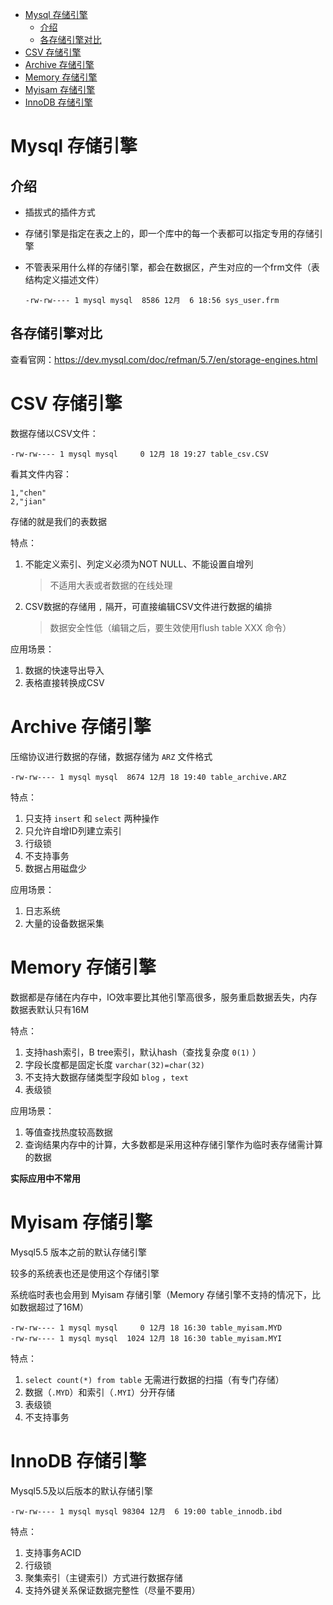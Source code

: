 * [Mysql 存储引擎](#mysql-存储引擎)
  * [介绍](#介绍)
  * [各存储引擎对比](#各存储引擎对比)
* [CSV 存储引擎](#csv-存储引擎)
* [Archive 存储引擎](#archive-存储引擎)
* [Memory 存储引擎](#memory-存储引擎)
* [Myisam 存储引擎](#myisam-存储引擎)
* [InnoDB 存储引擎](#innodb-存储引擎)

# Mysql 存储引擎

## 介绍

- 插拔式的插件方式

- 存储引擎是指定在表之上的，即一个库中的每一个表都可以指定专用的存储引擎 

- 不管表采用什么样的存储引擎，都会在数据区，产生对应的一个frm文件（表结构定义描述文件）

  ```
  -rw-rw---- 1 mysql mysql  8586 12月  6 18:56 sys_user.frm
  ```

## 各存储引擎对比

查看官网：https://dev.mysql.com/doc/refman/5.7/en/storage-engines.html

# CSV 存储引擎

数据存储以CSV文件：

```
-rw-rw---- 1 mysql mysql     0 12月 18 19:27 table_csv.CSV
```

看其文件内容：

```
1,"chen"
2,"jian"
```

存储的就是我们的表数据

特点：

1. 不能定义索引、列定义必须为NOT NULL、不能设置自增列

   > 不适用大表或者数据的在线处理

2. CSV数据的存储用 `,` 隔开，可直接编辑CSV文件进行数据的编排

   > 数据安全性低（编辑之后，要生效使用flush table XXX 命令）

应用场景：

1. 数据的快速导出导入
2. 表格直接转换成CSV

# Archive 存储引擎

压缩协议进行数据的存储，数据存储为 `ARZ` 文件格式

```
-rw-rw---- 1 mysql mysql  8674 12月 18 19:40 table_archive.ARZ
```

特点：

1. 只支持 `insert` 和 `select` 两种操作
2. 只允许自增ID列建立索引
3. 行级锁
4. 不支持事务
5. 数据占用磁盘少

应用场景：

1. 日志系统
2. 大量的设备数据采集

# Memory 存储引擎

数据都是存储在内存中，IO效率要比其他引擎高很多，服务重启数据丢失，内存数据表默认只有16M 

特点：

1. 支持hash索引，B tree索引，默认hash（查找复杂度 `0(1)` ）
2. 字段长度都是固定长度 `varchar(32)=char(32)`
3. 不支持大数据存储类型字段如 `blog` ，`text`
4. 表级锁

应用场景：

1. 等值查找热度较高数据
2. 查询结果内存中的计算，大多数都是采用这种存储引擎作为临时表存储需计算的数据

**实际应用中不常用**

# Myisam 存储引擎

Mysql5.5 版本之前的默认存储引擎

较多的系统表也还是使用这个存储引擎

系统临时表也会用到 Myisam 存储引擎（Memory 存储引擎不支持的情况下，比如数据超过了16M）

```
-rw-rw---- 1 mysql mysql     0 12月 18 16:30 table_myisam.MYD
-rw-rw---- 1 mysql mysql  1024 12月 18 16:30 table_myisam.MYI
```

特点：

1. `select count(*) from table` 无需进行数据的扫描（有专门存储）
2. 数据（`.MYD`）和索引（`.MYI`）分开存储
3. 表级锁
4. 不支持事务

# InnoDB 存储引擎

Mysql5.5及以后版本的默认存储引擎

```
-rw-rw---- 1 mysql mysql 98304 12月  6 19:00 table_innodb.ibd
```

特点：

1. 支持事务ACID
2. 行级锁
3. 聚集索引（主键索引）方式进行数据存储
4. 支持外键关系保证数据完整性（尽量不要用）
